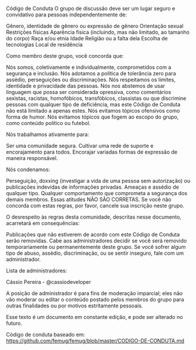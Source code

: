 Código de Conduta
O grupo de discussão deve ser um lugar seguro e convidativo para pessoas independentemente de:

Gênero, identidade de gênero ou expressão de gênero
Orientação sexual
Restrições físicas
Aparência física (incluindo, mas não limitado, ao tamanho do corpo)
Raça e/ou etnia
Idade
Religião ou a falta dela
Escolha de tecnologias
Local de residência

Como membro deste grupo, você concorda que:

Nós somos, coletivamente e individualmente, comprometidos com a segurança e inclusão.
Nós adotamos a política de tolerância zero para assédio, perseguições ou discriminações.
Nós respeitamos os limites, identidade e privacidade das pessoas.
Nós nos abstemos de usar linguagem que possa ser considerada opressiva, como comentários sexistas, racistas, homofóbicos, transfóbicos, classistas ou que discrimine pessoas com qualquer tipo de deficiência, mas este Código de Conduta não está limitado a apenas estes.
Nós evitamos tópicos ofensivos como forma de humor.
Nós evitamos tópicos que fogem ao escopo do grupo, como conteúdo político ou futebol.

Nós trabalhamos ativamente para:

Ser uma comunidade segura.
Cultivar uma rede de suporte e encorajamento para todos.
Encorajar variadas formas de expressão de maneira responsável.

Nós condenamos:

Perseguição, doxxing (investigar a vida de uma pessoa sem autorização) ou publicações indevidas de informações privadas.
Ameaças e assédio de qualquer tipo.
Qualquer comportamento que comprometa a segurança dos demais membros.
Essas atitudes NÃO SÃO CORRETAS. Se você não concorda com estas regras, por favor, cancele sua inscrição neste grupo.

O desrespeito às regras desta comunidade, descritas nesse documento, acarretará em consequências:

Publicações que não estiverem de acordo com este Código de Conduta serão removidas.
Cabe aos administradores decidir se você será removido temporariamente ou permanentemente deste grupo.
Se você sofrer algum tipo de abuso, assédio, discriminação, ou se sentir inseguro, fale com um administrador. 

Lista de administradores:

Cássio Pereira - @cassiodeveloper

A posição de administrador é para fins de moderação imparcial; eles não vão moderar ou editar o conteúdo postado pelos membros do grupo para outras finalidades ou por motivos estritamente pessoais.

Esse texto é um documento em constante edição, e pode ser alterado no futuro. 

Código de conduta baseado em: https://github.com/femug/femug/blob/master/CODIGO-DE-CONDUTA.md
